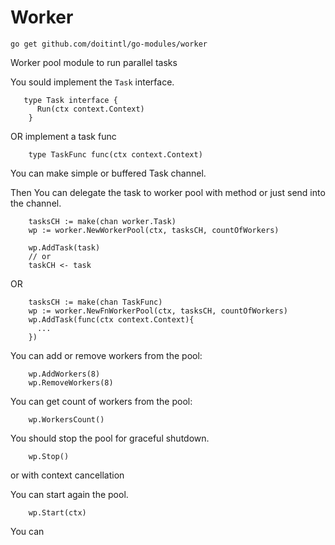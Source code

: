 # Worker

```go get github.com/doitintl/go-modules/worker```

Worker pool module to run parallel tasks

You sould implement the ```Task``` interface.

```
   type Task interface {
      Run(ctx context.Context)
    }
```
OR implement a task func
```
    type TaskFunc func(ctx context.Context)
```


You can make simple or buffered Task channel.

Then You can delegate the task to worker pool with method or just send into the
channel.

```
    tasksCH := make(chan worker.Task)
    wp := worker.NewWorkerPool(ctx, tasksCH, countOfWorkers)
    
    wp.AddTask(task)
    // or
    taskCH <- task
```
OR
```
    tasksCH := make(chan TaskFunc)
    wp := worker.NewFnWorkerPool(ctx, tasksCH, countOfWorkers)
    wp.AddTask(func(ctx context.Context){
      ...
    })
```


You can add or remove workers from the pool:
```
    wp.AddWorkers(8)
    wp.RemoveWorkers(8)
```

You can get count of workers from the pool:
```
    wp.WorkersCount()
```

You should stop the pool for graceful shutdown.

```
    wp.Stop()
```
or with context cancellation




You can start again the pool.
```
    wp.Start(ctx)
```


You can 
